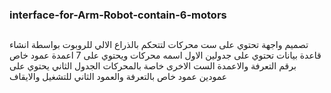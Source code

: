 ### interface-for-Arm-Robot-contain-6-motors
##
تصميم واجهة تحتوي على ست محركات لتتحكم بالذراع الالي للروبوت بواسطة انشاء قاعدة بيانات تحتوي على   جدولين الاول اسمه محركات ويحتوي على 7 اعمدة عمود خاص برقم التعرفة والاعمدة الست الاخرى خاصة بالمحركات الجدول الثاني يحتوي على عمودين عمود خاص بالتعرفة والعمود الثاني للتشغيل والايقاف


